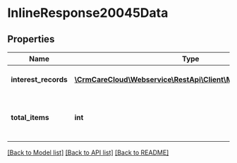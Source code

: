 # InlineResponse20045Data

## Properties
Name | Type | Description | Notes
------------ | ------------- | ------------- | -------------
**interest_records** | [**\CrmCareCloud\Webservice\RestApi\Client\Model\InterestRecord[]**](InterestRecord.md) | List of interest records. | [optional] 
**total_items** | **int** | The number of all found interest records. | [optional] 

[[Back to Model list]](../../README.md#documentation-for-models) [[Back to API list]](../../README.md#documentation-for-api-endpoints) [[Back to README]](../../README.md)


